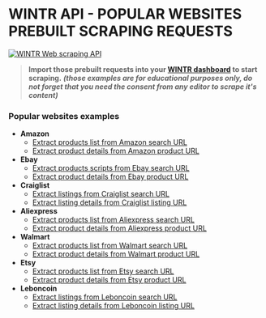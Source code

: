 # WINTR API - POPULAR WEBSITES PREBUILT SCRAPING REQUESTS

[![WINTR Web scraping API](https://www.wintr.com/app/template/favicon.png)](https://www.wintr.com)

> **Import those prebuilt requests into your [WINTR dashboard](https://www.wintr.com/dashboard-querybuilder) to start scraping.** ***(those examples are for educational purposes only, do not forget that you need the consent from any editor to scrape it's content)*** 

### Popular websites examples

  - **Amazon**
    - [Extract products list from Amazon search URL](https://gist.github.com/wintrdotcom/e068a356fb725f9fd04baab5b5cd59e2)
    - [Extract product details from Amazon product URL](https://gist.github.com/wintrdotcom/38b7b90b1004faaba058b25e564b6522)
  - **Ebay**
    - [Extract products scripts from Ebay search URL](https://gist.github.com/wintrdotcom/37dfe620199dda94d09fec60ce933329)
    - [Extract product details from Ebay product URL](https://gist.github.com/wintrdotcom/b6750b589f6eb3fcfd5503ddf960a287)
  - **Craiglist**
    - [Extract listings from Craiglist search URL](https://gist.github.com/wintrdotcom/4768d3deb3196c61ff5317d57445a360)
    - [Extract listing details from Craiglist listing URL](https://gist.github.com/wintrdotcom/eabe1d66615bf8a3637bbad502100a62)
  - **Aliexpress**
    - [Extract products list from Aliexpress search URL](https://gist.github.com/wintrdotcom/a5187e3c3ba08b319fff7c51aa3a5929)
    - [Extract product details from Aliexpress product URL](https://gist.github.com/wintrdotcom/61ddef913534aa1fdb9ecae86b840be5)
  - **Walmart**
    - [Extract products list from Walmart search URL](https://gist.github.com/wintrdotcom/341457ea859b6b5c60cfaa5f6eaefbc9)
    - [Extract product details from Walmart product URL](https://gist.github.com/wintrdotcom/448a8c8f1dd0b21868fb329cb1923ff3)
  - **Etsy**
    - [Extract products list from Etsy search URL](https://gist.github.com/wintrdotcom/d0b4e4c5f4113764f8de02f4814de613)
    - [Extract product details from Etsy product URL](https://gist.github.com/wintrdotcom/7a10dad68e8c9b3f8d592f2616883654)
  - **Leboncoin**
    - [Extract listings from Leboncoin search URL](https://gist.github.com/wintrdotcom/3614b125647de01c76290f3022b49932)
    - [Extract listing details from Leboncoin listing URL](https://gist.github.com/wintrdotcom/76afd218e65ee1f2412e3f454dc71f43)
